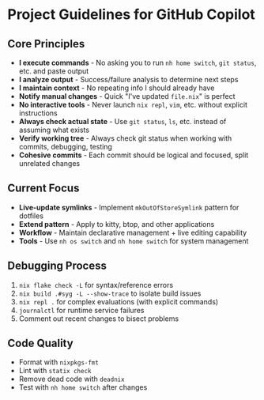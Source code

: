 # Project Guidelines for GitHub Copilot

## Core Principles
- **I execute commands** - No asking you to run `nh home switch`, `git status`, etc. and paste output
- **I analyze output** - Success/failure analysis to determine next steps
- **I maintain context** - No repeating info I should already have
- **Notify manual changes** - Quick "I've updated `file.nix`" is perfect
- **No interactive tools** - Never launch `nix repl`, `vim`, etc. without explicit instructions
- **Always check actual state** - Use `git status`, `ls`, etc. instead of assuming what exists
- **Verify working tree** - Always check git status when working with commits, debugging, testing
- **Cohesive commits** - Each commit should be logical and focused, split unrelated changes

## Current Focus
- **Live-update symlinks** - Implement `mkOutOfStoreSymlink` pattern for dotfiles
- **Extend pattern** - Apply to kitty, btop, and other applications  
- **Workflow** - Maintain declarative management + live editing capability
- **Tools** - Use `nh os switch` and `nh home switch` for system management

## Debugging Process
1. `nix flake check -L` for syntax/reference errors
2. `nix build .#syg -L --show-trace` to isolate build issues
3. `nix repl .` for complex evaluations (with explicit commands)
4. `journalctl` for runtime service failures
5. Comment out recent changes to bisect problems

## Code Quality
- Format with `nixpkgs-fmt`
- Lint with `statix check` 
- Remove dead code with `deadnix`
- Test with `nh home switch` after changes